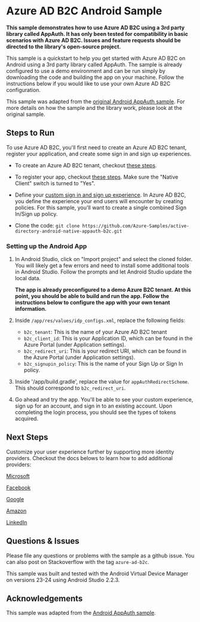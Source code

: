 # Azure AD B2C Android Sample

**This sample demonstrates how to use Azure AD B2C using a 3rd party library called AppAuth. It has only been tested for compatibility in basic scenarios with Azure AD B2C. Issues and feature requests should be directed to the library's open-source project.**

This sample is a quickstart to help you get started with Azure AD B2C on Android using a 3rd party library called AppAuth. The sample is already configured to use a demo environment and can be run simply by downloading the code and building the app on your machine. Follow the instructions below if you would like to use your own Azure AD B2C configuration.

This sample was adapted from the [original Android AppAuth sample](https://github.com/openid/AppAuth-Android). For more details on how the sample and the library work, please look at the original sample.

## Steps to Run

To use Azure AD B2C, you'll first need to create an Azure AD B2C tenant, register your application, and create some sign in and sign up experiences.

* To create an Azure AD B2C tenant, checkout [these steps](https://docs.microsoft.com/en-us/azure/active-directory-b2c/active-directory-b2c-get-started).

* To register your app, checkout [these steps](https://docs.microsoft.com/en-us/azure/active-directory-b2c/active-directory-b2c-app-registration).  Make sure the "Native Client" switch is turned to "Yes".

* Define your [custom sign in and sign up experience](https://docs.microsoft.com/en-us/azure/active-directory-b2c/active-directory-b2c-reference-policies).  In Azure AD B2C, you define the experience your end users will encounter by creating policies.  For this sample, you'll want to create a single combined Sign In/Sign up policy.

* Clone the code: ```git clone https://github.com/Azure-Samples/active-directory-android-native-appauth-b2c.git```

### Setting up the Android App

1. In Android Studio, click on "Import project" and select the cloned folder. You will likely get a few errors and need to install some additional tools in Android Studio. Follow the prompts and let Android Studio update the local data.

    **The app is already preconfigured to a demo Azure B2C tenant. At this point, you should be able to build and run the app. Follow the instructions below to configure the app with your own tenant information.**

2. Inside `/app/res/values/idp_configs.xml`, replace the following fields:

   * `b2c_tenant`: This is the name of your Azure AD B2C tenant
   * `b2c_client_id`: This is your Application ID, which can be found in the Azure Portal (under Application settings).
   * `b2c_redirect_uri`: This is your redirect URI, which can be found in the Azure Portal (under Application settings).
   * `b2c_signupin_policy`: This is the name of your Sign Up or Sign In policy.

3. Inside '/app/build.gradle', replace the value for `appAuthRedirectScheme`. This should correspond to `b2c_redirect_uri`.

4. Go ahead and try the app.  You'll be able to see your custom experience, sign up for an account, and sign in to an existing account. Upon completing the login process, you should see the types of tokens acquired.


## Next Steps

Customize your user experience further by supporting more identity providers.  Checkout the docs belows to learn how to add additional providers:

[Microsoft](https://docs.microsoft.com/en-us/azure/active-directory-b2c/active-directory-b2c-setup-msa-app)

[Facebook](https://docs.microsoft.com/en-us/azure/active-directory-b2c/active-directory-b2c-setup-fb-app)

[Google](https://docs.microsoft.com/en-us/azure/active-directory-b2c/active-directory-b2c-setup-goog-app)

[Amazon](https://docs.microsoft.com/en-us/azure/active-directory-b2c/active-directory-b2c-setup-amzn-app)

[LinkedIn](https://docs.microsoft.com/en-us/azure/active-directory-b2c/active-directory-b2c-setup-li-app)


## Questions & Issues

Please file any questions or problems with the sample as a github issue.  You can also post on Stackoverflow with the tag `azure-ad-b2c`.

This sample was built and tested with the Android Virtual Device Manager on versions 23-24 using Android Studio 2.2.3.

## Acknowledgements

This sample was adapted from the [Android AppAuth sample](https://github.com/openid/AppAuth-Android).

